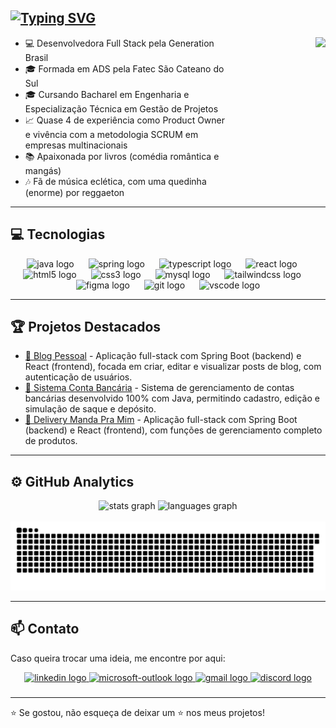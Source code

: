 
[![Typing SVG](https://readme-typing-svg.herokuapp.com?font=Lobster&size=53&duration=4852&pause=1000&color=F70788&background=5E0A37F9&center=true&vCenter=true&width=1000&height=70&lines=Paola+Patricia)](https://git.io/typing-svg)
---

<img align="right" height="170" src="https://i.gifer.com/S8tx.gif"  />

<div align="left">
        <div style="width: 70%; text-align: left; ">
            <ul>
                <li>💻 Desenvolvedora Full Stack pela Generation Brasil</li>
                <li>🎓 Formada em ADS pela Fatec São Cateano do Sul</li>
                <li>🎓 Cursando Bacharel em Engenharia e Especialização Técnica em Gestão de Projetos</li>
                <li>📈 Quase 4 de experiência como Product Owner e vivência com a metodologia SCRUM em empresas multinacionais</li>
                <li>📚 Apaixonada por livros (comédia romântica e mangás)</li>
                <li>🎶 Fã de música eclética, com uma quedinha (enorme) por reggaeton</li>
            </ul>
          <p></p>
        </div>
</div>



---
## 💻 Tecnologias


<div align="center">
  <img src="https://skillicons.dev/icons?i=java" height="35" alt="java logo"  />
  <img width="15" />
  <img src="https://cdn.jsdelivr.net/gh/devicons/devicon/icons/spring/spring-original.svg" height="35" alt="spring logo"  />
  <img width="15" />
  <img src="https://cdn.jsdelivr.net/gh/devicons/devicon/icons/typescript/typescript-plain.svg" height="35" alt="typescript logo"  />
  <img width="15" />
  <img src="https://cdn.jsdelivr.net/gh/devicons/devicon/icons/react/react-original-wordmark.svg" height="35" alt="react logo"  />
  <img width="15" />
  <img src="https://cdn.simpleicons.org/html5/E34F26" height="35" alt="html5 logo"  />
  <img width="15" />
  <img src="https://cdn.simpleicons.org/css3/1572B6" height="35" alt="css3 logo"  />
  <img width="15" />
  <img src="https://cdn.jsdelivr.net/gh/devicons/devicon/icons/mysql/mysql-original.svg" height="35" alt="mysql logo"  />
  <img width="15" />
  <img src="https://skillicons.dev/icons?i=tailwind" height="35" alt="tailwindcss logo"  />
  <img width="15" />
  <img src="https://cdn.jsdelivr.net/gh/devicons/devicon/icons/figma/figma-original.svg" height="35" alt="figma logo"  />
  <img width="15" />
  <img src="https://cdn.jsdelivr.net/gh/devicons/devicon/icons/git/git-original.svg" height="35" alt="git logo"  />
  <img width="15" />
  <img src="https://cdn.jsdelivr.net/gh/devicons/devicon/icons/vscode/vscode-original-wordmark.svg" height="35" alt="vscode logo"  />
</div>

---

## 🏆 Projetos Destacados  

- [📌 Blog Pessoal](https://github.com/PaolaPatricia16/frontBlogPessoal) - Aplicação full-stack com Spring Boot (backend) e React (frontend), focada em criar, editar e visualizar posts de blog, com autenticação de usuários.  
- [📌 Sistema Conta Bancária](https://github.com/PaolaPatricia16/contabancaria) - Sistema de gerenciamento de contas bancárias desenvolvido 100% com Java, permitindo cadastro, edição e simulação de saque e depósito.
- [📌 Delivery Manda Pra Mim](https://github.com/Projeto-Integrador-Grupo7/MandaPraMim) - Aplicação full-stack com Spring Boot (backend) e React (frontend), com funções de gerenciamento completo de produtos.  


---
## ⚙️ GitHub Analytics
<div align="center">
  <img src="https://github-readme-stats.vercel.app/api?username=PaolaPatricia16&hide_title=false&hide_rank=false&show_icons=true&include_all_commits=true&count_private=true&disable_animations=false&theme=dracula&locale=en&hide_border=false" height="150" alt="stats graph"  />
  <img src="https://github-readme-stats.vercel.app/api/top-langs?username=PaolaPatricia16&locale=en&hide_title=false&layout=compact&card_width=320&langs_count=5&theme=dracula&hide_border=false" height="150" alt="languages graph"  />
</div>

<br clear="both">

<img src="https://raw.githubusercontent.com/PaolaPatricia16/PaolaPatricia16/output/snake.svg" alt="Snake animation" />

---

## 📫 Contato
Caso queira trocar uma ideia, me encontre por aqui:
<div align="center">
  <a href="http://www.linkedin.com/in/paola-patricia-9bba6b15a" target="_blank">
    <img src="https://img.shields.io/static/v1?message=LinkedIn&logo=linkedin&label=&color=0077B5&logoColor=white&labelColor=&style=flat" height="35" alt="linkedin logo"  />
  </a>
  <a href="patricia-9856@hotmail.com" target="_blank">
    <img src="https://img.shields.io/static/v1?message=Outlook&logo=microsoft-outlook&label=&color=0078D4&logoColor=white&labelColor=&style=flat" height="35" alt="microsoft-outlook logo"  />
  </a>
  <a href="pattricia.paola@gmail.com" target="_blank">
    <img src="https://img.shields.io/static/v1?message=Gmail&logo=gmail&label=&color=D14836&logoColor=white&labelColor=&style=flat" height="35" alt="gmail logo"  />
  </a>
  <a href="paolapatricia1398" target="_blank">
    <img src="https://img.shields.io/static/v1?message=Discord&logo=discord&label=&color=7289DA&logoColor=white&labelColor=&style=flat" height="35" alt="discord logo"  />
  </a>
</div>


###





###



###

---
⭐️ Se gostou, não esqueça de deixar um ⭐ nos meus projetos!

